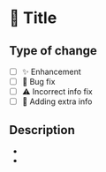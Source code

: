 # 📄 Title
## Type of change
- [ ] ✨ Enhancement
- [ ] 🐛 Bug fix
- [ ] ⚠ Incorrect info fix
- [ ] 🎀 Adding extra info

## Description
- 
- 
